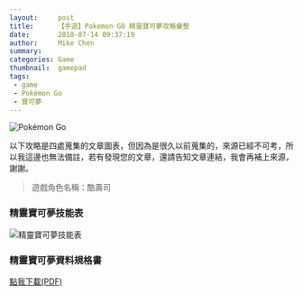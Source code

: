 ```yaml
---
layout:     post
title:      【手遊】Pokemon GO 精靈寶可夢攻略彙整
date:       2018-07-14 09:37:19
author:     Mike Chen
summary:    
categories: Game
thumbnail:  gamepad
tags:
 - game
 - Pokémon Go
 - 寶可夢
---
```



![Pokémon Go](https://i.imgur.com/hUxY0Us.jpg)

以下攻略是四處蒐集的文章圖表，但因為是很久以前蒐集的，來源已經不可考，所以我這邊也無法備註，若有發現您的文章，還請告知文章連結，我會再補上來源，謝謝。

> 遊戲角色名稱：酷壽司


### 精靈寶可夢技能表

![精靈寶可夢技能表](https://i.imgur.com/pveYtBz.png)

### 精靈寶可夢資料規格書

[點我下載(PDF)](https://www.dropbox.com/s/czoumcidbph3by7/Pokemon%20%E7%B2%BE%E9%9D%88%E8%B3%87%E6%96%99%E4%B8%80%E8%A6%BD%E8%A1%A8-A4%E6%A9%AB%E5%88%97%E5%8D%B0%E7%89%88.pdf?dl=0)

